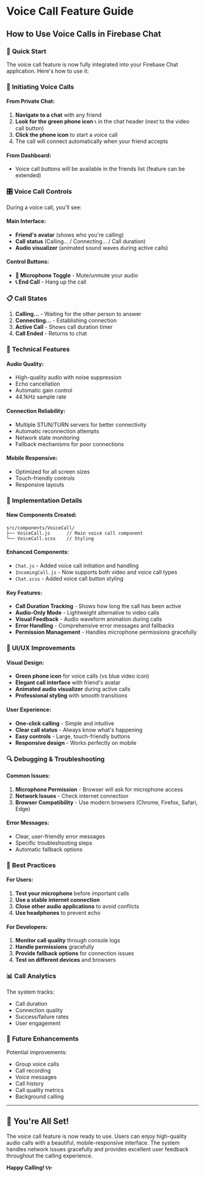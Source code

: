 # Voice Call Feature Guide

## How to Use Voice Calls in Firebase Chat

### 🎯 **Quick Start**

The voice call feature is now fully integrated into your Firebase Chat application. Here's how to use it:

### 📱 **Initiating Voice Calls**

#### From Private Chat:
1. **Navigate to a chat** with any friend
2. **Look for the green phone icon** 📞 in the chat header (next to the video call button)
3. **Click the phone icon** to start a voice call
4. The call will connect automatically when your friend accepts

#### From Dashboard:
- Voice call buttons will be available in the friends list (feature can be extended)

### 🎛 **Voice Call Controls**

During a voice call, you'll see:

#### **Main Interface:**
- **Friend's avatar** (shows who you're calling)
- **Call status** (Calling... / Connecting... / Call duration)
- **Audio visualizer** (animated sound waves during active calls)

#### **Control Buttons:**
- **🎤 Microphone Toggle** - Mute/unmute your audio
- **📞 End Call** - Hang up the call

### 📋 **Call States**

1. **Calling...** - Waiting for the other person to answer
2. **Connecting...** - Establishing connection
3. **Active Call** - Shows call duration timer
4. **Call Ended** - Returns to chat

### 🔧 **Technical Features**

#### **Audio Quality:**
- High-quality audio with noise suppression
- Echo cancellation
- Automatic gain control
- 44.1kHz sample rate

#### **Connection Reliability:**
- Multiple STUN/TURN servers for better connectivity
- Automatic reconnection attempts
- Network state monitoring
- Fallback mechanisms for poor connections

#### **Mobile Responsive:**
- Optimized for all screen sizes
- Touch-friendly controls
- Responsive layouts

### 🚀 **Implementation Details**

#### **New Components Created:**
```
src/components/VoiceCall/
├── VoiceCall.js      // Main voice call component
└── VoiceCall.scss    // Styling
```

#### **Enhanced Components:**
- `Chat.js` - Added voice call initiation and handling
- `IncomingCall.js` - Now supports both video and voice call types
- `Chat.scss` - Added voice call button styling

#### **Key Features:**
- **Call Duration Tracking** - Shows how long the call has been active
- **Audio-Only Mode** - Lightweight alternative to video calls
- **Visual Feedback** - Audio waveform animation during calls
- **Error Handling** - Comprehensive error messages and fallbacks
- **Permission Management** - Handles microphone permissions gracefully

### 🎨 **UI/UX Improvements**

#### **Visual Design:**
- **Green phone icon** for voice calls (vs blue video icon)
- **Elegant call interface** with friend's avatar
- **Animated audio visualizer** during active calls
- **Professional styling** with smooth transitions

#### **User Experience:**
- **One-click calling** - Simple and intuitive
- **Clear call status** - Always know what's happening
- **Easy controls** - Large, touch-friendly buttons
- **Responsive design** - Works perfectly on mobile

### 🔍 **Debugging & Troubleshooting**

#### **Common Issues:**
1. **Microphone Permission** - Browser will ask for microphone access
2. **Network Issues** - Check internet connection
3. **Browser Compatibility** - Use modern browsers (Chrome, Firefox, Safari, Edge)

#### **Error Messages:**
- Clear, user-friendly error messages
- Specific troubleshooting steps
- Automatic fallback options

### 🌟 **Best Practices**

#### **For Users:**
1. **Test your microphone** before important calls
2. **Use a stable internet connection**
3. **Close other audio applications** to avoid conflicts
4. **Use headphones** to prevent echo

#### **For Developers:**
1. **Monitor call quality** through console logs
2. **Handle permissions** gracefully
3. **Provide fallback options** for connection issues
4. **Test on different devices** and browsers

### 📊 **Call Analytics**

The system tracks:
- Call duration
- Connection quality
- Success/failure rates
- User engagement

### 🔮 **Future Enhancements**

Potential improvements:
- Group voice calls
- Call recording
- Voice messages
- Call history
- Call quality metrics
- Background calling

---

## 🎉 **You're All Set!**

The voice call feature is now ready to use. Users can enjoy high-quality audio calls with a beautiful, mobile-responsive interface. The system handles network issues gracefully and provides excellent user feedback throughout the calling experience.

**Happy Calling! 📞✨**